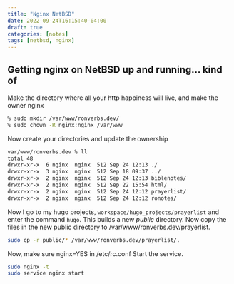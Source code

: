 ```yaml
---
title: "Nginx NetBSD"
date: 2022-09-24T16:15:40-04:00
draft: true
categories: [notes]
tags: [netbsd, nginx]
---
```


## Getting nginx on NetBSD up and running... kind of

Make the directory where all your http happiness will live, and make the owner nginx

```bash
% sudo mkdir /var/www/ronverbs.dev/
% sudo chown -R nginx:nginx /var/www
```

Now create your directories and update the ownership

```bash
var/www/ronverbs.dev % ll
total 48
drwxr-xr-x  6 nginx  nginx  512 Sep 24 12:13 ./
drwxr-xr-x  3 nginx  nginx  512 Sep 18 09:37 ../
drwxr-xr-x  2 nginx  nginx  512 Sep 24 12:13 biblenotes/
drwxr-xr-x  2 nginx  nginx  512 Sep 22 15:54 html/
drwxr-xr-x  2 nginx  nginx  512 Sep 24 12:12 prayerlist/
drwxr-xr-x  2 nginx  nginx  512 Sep 24 12:12 ronotes/
```

Now I go to my hugo projects, `workspace/hugo_projects/prayerlist` and enter the command `hugo`. This builds a new _public_ directory. Now copy the files in the new public directory to /var/www/ronverbs.dev/prayerlist.

```bash
sudo cp -r public/* /var/www/ronverbs.dev/prayerlist/.
```

Now, make sure nginx=YES in /etc/rc.conf
Start the service.

```bash
sudo nginx -t
sudo service nginx start

```
